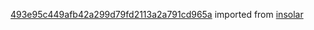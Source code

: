 [493e95c449afb42a299d79fd2113a2a791cd965a](https://github.com/insolar/insolar/commit/493e95c449afb42a299d79fd2113a2a791cd965a) imported from [insolar](https://github.com/insolar/insolar)
